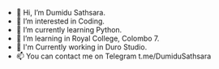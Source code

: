 - 👋 Hi, I’m Dumidu Sathsara.
- 👀 I’m interested in Coding.
- 🌱 I’m currently learning Python.
- 🏫 I’m learning in Royal College, Colombo 7.
- 🏬 I'm Currently working in Duro Studio.
- 📫 You can contact me on Telegram
  t.me/DumiduSathsara
<!---
DumiduSathsara/DumiduSathsara is a ✨ special ✨ repository because its `README.md` (this file) appears on your GitHub profile.
You can click the Preview link to take a look at your changes.
--->
